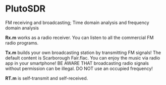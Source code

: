 # PlutoSDR
FM receiving and broadcasting; Time domain analysis and frequency domain analysis

**Rx.m** works as a radio receiver. You can listen to all the commercial FM radio programs.

**Tx.m** builds your own broadcasting station by transmitting FM signals! The default content is Scarborough Fair.flac. You can enjoy the music via radio app in your smartphone! BE AWARE THAT broadcasting radio signals without permission can be illegal. DO NOT use an occupied frequency!

**RT.m** is self-transmit and self-received.
